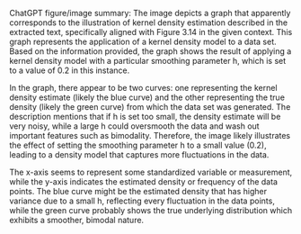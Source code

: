 ChatGPT figure/image summary: The image depicts a graph that apparently corresponds to the illustration of kernel density estimation described in the extracted text, specifically aligned with Figure 3.14 in the given context. This graph represents the application of a kernel density model to a data set. Based on the information provided, the graph shows the result of applying a kernel density model with a particular smoothing parameter h, which is set to a value of 0.2 in this instance.

In the graph, there appear to be two curves: one representing the kernel density estimate (likely the blue curve) and the other representing the true density (likely the green curve) from which the data set was generated. The description mentions that if h is set too small, the density estimate will be very noisy, while a large h could oversmooth the data and wash out important features such as bimodality. Therefore, the image likely illustrates the effect of setting the smoothing parameter h to a small value (0.2), leading to a density model that captures more fluctuations in the data.

The x-axis seems to represent some standardized variable or measurement, while the y-axis indicates the estimated density or frequency of the data points. The blue curve might be the estimated density that has higher variance due to a small h, reflecting every fluctuation in the data points, while the green curve probably shows the true underlying distribution which exhibits a smoother, bimodal nature.